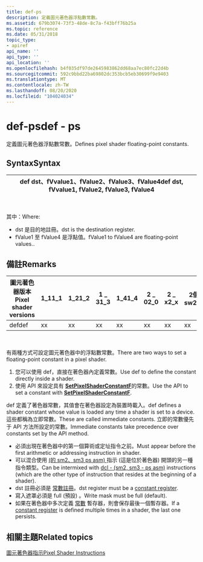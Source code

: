 ```yaml
---
title: def-ps
description: 定義圖元著色器浮點數常數。
ms.assetid: 679b3074-73f3-48de-8c7a-f43bff76b25a
ms.topic: reference
ms.date: 05/31/2018
topic_type:
- apiref
api_name: ''
api_type: ''
api_location: ''
ms.openlocfilehash: b4f035df97de2645983862dd68aa7ec80fc22d4b
ms.sourcegitcommit: 592c9bbd22ba69802dc353bcb5eb30699f9e9403
ms.translationtype: MT
ms.contentlocale: zh-TW
ms.lasthandoff: 08/20/2020
ms.locfileid: "104024034"
---
```

# <a name="def---ps"></a><span data-ttu-id="ddd7e-103">def-ps</span><span class="sxs-lookup"><span data-stu-id="ddd7e-103">def - ps</span></span>

<span data-ttu-id="ddd7e-104">定義圖元著色器浮點數常數。</span><span class="sxs-lookup"><span data-stu-id="ddd7e-104">Defines pixel shader floating-point constants.</span></span>

## <a name="syntax"></a><span data-ttu-id="ddd7e-105">Syntax</span><span class="sxs-lookup"><span data-stu-id="ddd7e-105">Syntax</span></span>



| <span data-ttu-id="ddd7e-106">def dst、fVvalue1、fValue2、fValue3、fValue4</span><span class="sxs-lookup"><span data-stu-id="ddd7e-106">def dst, fVvalue1, fValue2, fValue3, fValue4</span></span> |
|----------------------------------------------|



 

<span data-ttu-id="ddd7e-107">其中：</span><span class="sxs-lookup"><span data-stu-id="ddd7e-107">Where:</span></span>

-   <span data-ttu-id="ddd7e-108">dst 是目的地註冊。</span><span class="sxs-lookup"><span data-stu-id="ddd7e-108">dst is the destination register.</span></span>
-   <span data-ttu-id="ddd7e-109">fValue1 至 fValue4 是浮點值。</span><span class="sxs-lookup"><span data-stu-id="ddd7e-109">fValue1 to fValue4 are floating-point values..</span></span>

## <a name="remarks"></a><span data-ttu-id="ddd7e-110">備註</span><span class="sxs-lookup"><span data-stu-id="ddd7e-110">Remarks</span></span>



| <span data-ttu-id="ddd7e-111">圖元著色器版本</span><span class="sxs-lookup"><span data-stu-id="ddd7e-111">Pixel shader versions</span></span> | <span data-ttu-id="ddd7e-112">1\_1</span><span class="sxs-lookup"><span data-stu-id="ddd7e-112">1\_1</span></span> | <span data-ttu-id="ddd7e-113">1\_2</span><span class="sxs-lookup"><span data-stu-id="ddd7e-113">1\_2</span></span> | <span data-ttu-id="ddd7e-114">1 \_ 3</span><span class="sxs-lookup"><span data-stu-id="ddd7e-114">1\_3</span></span> | <span data-ttu-id="ddd7e-115">1\_4</span><span class="sxs-lookup"><span data-stu-id="ddd7e-115">1\_4</span></span> | <span data-ttu-id="ddd7e-116">2 \_ 0</span><span class="sxs-lookup"><span data-stu-id="ddd7e-116">2\_0</span></span> | <span data-ttu-id="ddd7e-117">2 \_ x</span><span class="sxs-lookup"><span data-stu-id="ddd7e-117">2\_x</span></span> | <span data-ttu-id="ddd7e-118">2個 \_ sw</span><span class="sxs-lookup"><span data-stu-id="ddd7e-118">2\_sw</span></span> | <span data-ttu-id="ddd7e-119">3 \_ 0</span><span class="sxs-lookup"><span data-stu-id="ddd7e-119">3\_0</span></span> | <span data-ttu-id="ddd7e-120">3個 \_ sw</span><span class="sxs-lookup"><span data-stu-id="ddd7e-120">3\_sw</span></span> |
|-----------------------|------|------|------|------|------|------|-------|------|-------|
| <span data-ttu-id="ddd7e-121">def</span><span class="sxs-lookup"><span data-stu-id="ddd7e-121">def</span></span>                   | <span data-ttu-id="ddd7e-122">x</span><span class="sxs-lookup"><span data-stu-id="ddd7e-122">x</span></span>    | <span data-ttu-id="ddd7e-123">x</span><span class="sxs-lookup"><span data-stu-id="ddd7e-123">x</span></span>    | <span data-ttu-id="ddd7e-124">x</span><span class="sxs-lookup"><span data-stu-id="ddd7e-124">x</span></span>    | <span data-ttu-id="ddd7e-125">x</span><span class="sxs-lookup"><span data-stu-id="ddd7e-125">x</span></span>    | <span data-ttu-id="ddd7e-126">x</span><span class="sxs-lookup"><span data-stu-id="ddd7e-126">x</span></span>    | <span data-ttu-id="ddd7e-127">x</span><span class="sxs-lookup"><span data-stu-id="ddd7e-127">x</span></span>    | <span data-ttu-id="ddd7e-128">x</span><span class="sxs-lookup"><span data-stu-id="ddd7e-128">x</span></span>     | <span data-ttu-id="ddd7e-129">x</span><span class="sxs-lookup"><span data-stu-id="ddd7e-129">x</span></span>    | <span data-ttu-id="ddd7e-130">x</span><span class="sxs-lookup"><span data-stu-id="ddd7e-130">x</span></span>     |



 

<span data-ttu-id="ddd7e-131">有兩種方式可設定圖元著色器中的浮點數常數。</span><span class="sxs-lookup"><span data-stu-id="ddd7e-131">There are two ways to set a floating-point constant in a pixel shader.</span></span>

1.  <span data-ttu-id="ddd7e-132">您可以使用 def，直接在著色器內定義常數。</span><span class="sxs-lookup"><span data-stu-id="ddd7e-132">Use def to define the constant directly inside a shader.</span></span>
2.  <span data-ttu-id="ddd7e-133">使用 API 來設定具有 [**SetPixelShaderConstantF**](/windows/desktop/api/d3d9helper/nf-d3d9helper-idirect3ddevice9-setpixelshaderconstantf)的常數。</span><span class="sxs-lookup"><span data-stu-id="ddd7e-133">Use the API to set a constant with [**SetPixelShaderConstantF**](/windows/desktop/api/d3d9helper/nf-d3d9helper-idirect3ddevice9-setpixelshaderconstantf).</span></span>

<span data-ttu-id="ddd7e-134">def 定義了著色器常數，其值會在著色器設定為裝置時載入。</span><span class="sxs-lookup"><span data-stu-id="ddd7e-134">def defines a shader constant whose value is loaded any time a shader is set to a device.</span></span> <span data-ttu-id="ddd7e-135">這些都稱為立即常數。</span><span class="sxs-lookup"><span data-stu-id="ddd7e-135">These are called immediate constants.</span></span> <span data-ttu-id="ddd7e-136">立即的常數優先于 API 方法所設定的常數。</span><span class="sxs-lookup"><span data-stu-id="ddd7e-136">Immediate constants take precedence over constants set by the API method.</span></span>

-   <span data-ttu-id="ddd7e-137">必須出現在著色器中的第一個算術或定址指令之前。</span><span class="sxs-lookup"><span data-stu-id="ddd7e-137">Must appear before the first arithmetic or addressing instruction in shader.</span></span>
-   <span data-ttu-id="ddd7e-138">可以混合使用 [ (的 sm2、sm3 ps asm) ](dcl---ps.md) 指示 (這是位於著色器) 開頭的另一種指令類型。</span><span class="sxs-lookup"><span data-stu-id="ddd7e-138">Can be intermixed with [dcl - (sm2, sm3 - ps asm)](dcl---ps.md) instructions (which are the other type of instruction that resides at the beginning of a shader).</span></span>
-   <span data-ttu-id="ddd7e-139">dst 註冊必須是 [常數註冊](dx9-graphics-reference-asm-ps-registers-ps-1-x.md)。</span><span class="sxs-lookup"><span data-stu-id="ddd7e-139">dst register must be a [constant register](dx9-graphics-reference-asm-ps-registers-ps-1-x.md).</span></span>
-   <span data-ttu-id="ddd7e-140">寫入遮罩必須是 full (預設) 。</span><span class="sxs-lookup"><span data-stu-id="ddd7e-140">Write mask must be full (default).</span></span>
-   <span data-ttu-id="ddd7e-141">如果在著色器中多次定義 [常數](dx9-graphics-reference-asm-ps-registers-ps-1-x.md) 暫存器，則會保存最後一個暫存器。</span><span class="sxs-lookup"><span data-stu-id="ddd7e-141">If a [constant register](dx9-graphics-reference-asm-ps-registers-ps-1-x.md) is defined multiple times in a shader, the last one persists.</span></span>

## <a name="related-topics"></a><span data-ttu-id="ddd7e-142">相關主題</span><span class="sxs-lookup"><span data-stu-id="ddd7e-142">Related topics</span></span>

<dl> <dt>

[<span data-ttu-id="ddd7e-143">圖元著色器指示</span><span class="sxs-lookup"><span data-stu-id="ddd7e-143">Pixel Shader Instructions</span></span>](dx9-graphics-reference-asm-ps-instructions.md)
</dt> </dl>

 

 